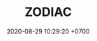 ---
layout: teamCard
permalink: /team/:title.html
categories: surjohto042024 norteMayo ljmy24 partido1 partido2 partido3 partido7 partido8
maincover: /assets/logos/ZODIAC.png
puntosLJMAYO24: 11
date: 2020-08-29 10:29:20 +0700
title: ZODIAC
tag: johto042024
color: black
puntosLJ202404: 12
grupo: sur
background: '#F16C38'
cover: /assets/backCard.png
team: ZODIAC
ID: ZC
pj: 10
pt1: 2
pt2: 0
pt3: 3
pt4: 1
pt5: 3
pt6: 0
pt7: 1
pt8: 1
pt9: 0
pt10: 0
pt11: 0
p1: ZODIAC
r1: 2
bg1: bg-info
rr1: 1
pp1: DFS DMD
p2: ZODIAC
r2: 0
rr2: 3
bg2: bg-danger
pp2: T. SATISFACTION
p3: ZODIAC
r3: 3
rr3: 0
bg3: bg-success
pp3: S. VANGUARD
p4:  HGO
r4: 2
bg4: bg-warning
rr4: 1
pp4: ZODIAC
p5:  HG REGIOS
r5: 0
rr5: 3
bg5: bg-success
pp5: zodiac
p6:  SOJ
r6: 3
bg6: bg-danger
rr6: 0
pp6: ZODIAC
p7: ZODIAC
r7: 1
rr7: 2 
bg7: bg-warning
pp7: mbo
p8: ZODIAC
r8: 1
rr8: 2
bg8: bg-warning
pp8: last breath
p9:  DFS RUBY
r9: 3
bg9: bg-danger
rr9: 0
pp9: ZODIAC
p10:  no smite
r10: 3
rr10: 0
bg10: bg-danger
pp10: zodiac
---